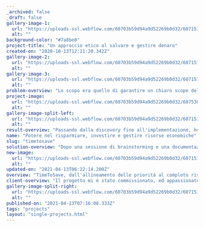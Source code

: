 ```yaml
---
_archived: false
_draft: false
gallery-image-1:
  url: "https://uploads-ssl.webflow.com/60703b59d94a9d52269b0d32/60715185e5f2ceb3b0e3a88e_03.png"
  alt: ""
background-color: "#7a8be0"
project-title: "Un approccio etico al salvare e gestire denaro"
created-on: "2020-10-13T12:11:20.342Z"
gallery-image-2:
  url: "https://uploads-ssl.webflow.com/60703b59d94a9d52269b0d32/607151918de34f372ea1532f_06.png"
  alt: ""
gallery-image-3:
  url: "https://uploads-ssl.webflow.com/60703b59d94a9d52269b0d32/607151943b903c086f5f802f_07.png"
  alt: ""
problem-overview: "Lo scopo era quello di garantire un chiaro scope della potenzialitá che TimeToSave doveva raggiungere, allineare investitori e svilupparla attualmente. Di tutte le sfide, l'uso dei colori é stato un compromesso che ho accettato come requirement importante."
project-image:
  url: "https://uploads-ssl.webflow.com/60703b59d94a9d52269b0d32/6075388c33e5a31afb4df905_time-to-save.png"
  alt: ""
gallery-image-split-left:
  url: "https://uploads-ssl.webflow.com/60703b59d94a9d52269b0d32/60715189181b244095ca7e0f_04.png"
  alt: ""
result-overview: "Passando dalla discovery fino all'implementazione, ho realizzato le interfacce cross platforms reiterando e lavorando con i responsabili, per poi gestire l'hand-off con gli sviluppatori che in questo progetto erano esterni e non hanno collaborato direttamente con me."
name: "Potere nel risparmiare, investire e gestire risorse economiche"
slug: "timetosave"
solution-overview: "Dopo una sessione di brainstorming e una documentazione tra Figma e Notion, ho realizzato l'esperienza mobile con prototipi avanzati per gli sviluppatori in grado di assicurare a TimeToSave un lancio sui mercati di riferimento con una compagnia marketing adeguata"
new-image:
  url: "https://uploads-ssl.webflow.com/60703b59d94a9d52269b0d32/60715181f15e74393054e5bc_02.png"
  alt: ""
updated-on: "2021-04-13T06:22:14.200Z"
overview: "TimeToSave, dall'allineamento delle prioritá al completo risultato"
client-overview: "Il progetto mi é stato commissionato, ed appassionato per il ruolo di ownership che ho avuto "
gallery-image-split-right:
  url: "https://uploads-ssl.webflow.com/60703b59d94a9d52269b0d32/6071518da3dddf44b3dde6d6_05.png"
  alt: ""
published-on: "2021-04-13T07:16:08.333Z"
tags: "projects"
layout: "single-projects.html"
---
```



